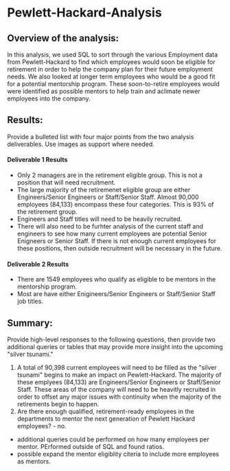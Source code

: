 # Pewlett-Hackard-Analysis

## Overview of the analysis: 
In this analysis, we used SQL to sort through the various Employment data from Pewlett-Hackard to find which employees would soon be eligible for retirement in order to help the company plan for their future employment needs. We also looked at longer term employees who would be a good fit for a potential mentorship program. These soon-to-retire employees would were identified as possible mentors to help train and aclimate newer employees into the company. 


## Results: 
Provide a bulleted list with four major points from the two analysis deliverables. Use images as support where needed.

#### Deliverable 1 Results 
- Only 2 managers are in the retirement eligible group. This is not a position that will need recruitment. 
- The large majority of the retiremenet eligible group are either Engineers/Senior Engineers or Staff/Senior Staff. Almost 90,000 employees (84,133) encompass these four categories. This is 93% of the retirement group.  
- Engineers and Staff titles will need to be heavily recruited. 
- There will also need to be furhter analysis of the current staff and engineers to see how many current employees are potential Senior Enigneers or Senior Staff. If there is not enough current employees for these positions, then outside recruitment will be necessary in the future. 

#### Deliverable 2 Results 
- There are 1549 employees who qualify as eligible to be mentors in the mentorship program.  
- Most are have either Enigineers/Senior Engineers or Staff/Senior Staff job titles. 

## Summary: 
Provide high-level responses to the following questions, then provide two additional queries or tables that may provide more insight into the upcoming "silver tsunami."
  1. A total of 90,398 current employees will need to be filled as the "silver tsunami" begins to make an impact on Pewlett-Hackard. The majority of these emplyees (84,133) are Engineers/Senior Engineers or Staff/Senior Staff. These areas of the company will need to be heavitly recruited in order to offset any major issues with continuity when the majority of the retirements begin to happen. 
  2. Are there enough qualified, retirement-ready employees in the departments to mentor the next generation of Pewlett Hackard employees? 
    - no. 

- additional queries could be performed on how many employees per mentor. PErformed outside of SQL and found ratios. 
- possible expand the mentor eligiblity citeria to include more employees as mentors. 
